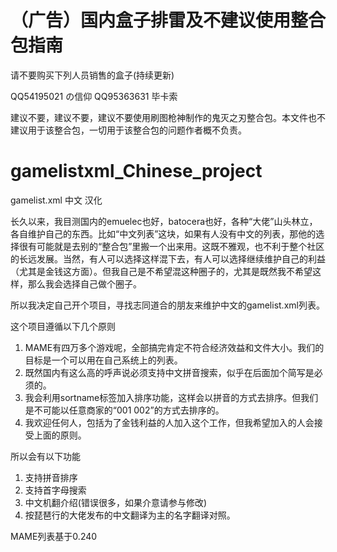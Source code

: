 # （广告）国内盒子排雷及不建议使用整合包指南

请不要购买下列人员销售的盒子(持续更新)

QQ54195021  の信仰
QQ95363631  毕卡索

建议不要，建议不要，建议不要使用刷图枪神制作的鬼灭之刃整合包。本文件也不建议用于该整合包，一切用于该整合包的问题作者概不负责。


# gamelistxml_Chinese_project

gamelist.xml 中文 汉化

长久以来，我目测国内的emuelec也好，batocera也好，各种“大佬”山头林立，各自维护自己的东西。比如“中文列表”这块，如果有人没有中文的列表，那他的选择很有可能就是去别的“整合包”里搬一个出来用。这既不雅观，也不利于整个社区的长远发展。当然，有人可以选择这样混下去，有人可以选择继续维护自己的利益（尤其是金钱这方面）。但我自己是不希望混这种圈子的，尤其是既然我不希望这样，那么我会选择自己做个圈子。

所以我决定自己开个项目，寻找志同道合的朋友来维护中文的gamelist.xml列表。

这个项目遵循以下几个原则

1. MAME有四万多个游戏呢，全部搞完肯定不符合经济效益和文件大小。我们的目标是一个可以用在自己系统上的列表。
2. 既然国内有这么高的呼声说必须支持中文拼音搜索，似乎在后面加个简写是必须的。
3. 我会利用sortname标签加入排序功能，这样会以拼音的方式去排序。但我们是不可能以任意商家的“001 002”的方式去排序的。
4. 我欢迎任何人，包括为了金钱利益的人加入这个工作，但我希望加入的人会接受上面的原则。

所以会有以下功能

1. 支持拼音排序
2. 支持首字母搜索
3. 中文机翻介绍(错误很多，如果介意请参与修改)
4. 按琵琶行的大佬发布的中文翻译为主的名字翻译对照。

MAME列表基于0.240
